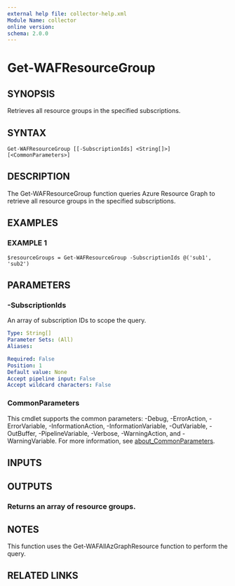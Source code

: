 ```yaml
---
external help file: collector-help.xml
Module Name: collector
online version:
schema: 2.0.0
---
```


# Get-WAFResourceGroup

## SYNOPSIS
Retrieves all resource groups in the specified subscriptions.

## SYNTAX

```
Get-WAFResourceGroup [[-SubscriptionIds] <String[]>] [<CommonParameters>]
```

## DESCRIPTION
The Get-WAFResourceGroup function queries Azure Resource Graph to retrieve all resource groups in the specified subscriptions.

## EXAMPLES

### EXAMPLE 1
```
$resourceGroups = Get-WAFResourceGroup -SubscriptionIds @('sub1', 'sub2')
```

## PARAMETERS

### -SubscriptionIds
An array of subscription IDs to scope the query.

```yaml
Type: String[]
Parameter Sets: (All)
Aliases:

Required: False
Position: 1
Default value: None
Accept pipeline input: False
Accept wildcard characters: False
```

### CommonParameters
This cmdlet supports the common parameters: -Debug, -ErrorAction, -ErrorVariable, -InformationAction, -InformationVariable, -OutVariable, -OutBuffer, -PipelineVariable, -Verbose, -WarningAction, and -WarningVariable. For more information, see [about_CommonParameters](http://go.microsoft.com/fwlink/?LinkID=113216).

## INPUTS

## OUTPUTS

### Returns an array of resource groups.
## NOTES
This function uses the Get-WAFAllAzGraphResource function to perform the query.

## RELATED LINKS
